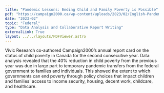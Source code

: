 ```yaml
---
title: "Pandemic Lessons: Ending Child and Family Poverty is Possible"
pdf: "https://campaign2000.ca/wp-content/uploads/2023/02/English-Pandemic-Lessons_Ending-Child-and-Family-Poverty-is-Possible_2022-National-Report-Card-on-Child-and-Family-Poverty.pdf"
date: "2023-02"
topic: "Federal"
type: "Data Analysis and Collaborative Report Writing"
externalLink: True
layout: ../../layouts/PDFViewer.astro
---
```


Vivic Research co-authored Campaign2000’s annual report card on the status of child poverty in Canada for the second consecutive year. Data analysis revealed that the 40% reduction in child poverty from the previous year was due in large part to temporary pandemic transfers from the federal government to families and individuals. This showed the extent to which governments can end poverty through policy choices that impact children and families' access to income security, housing, decent work, childcare, and healthcare.